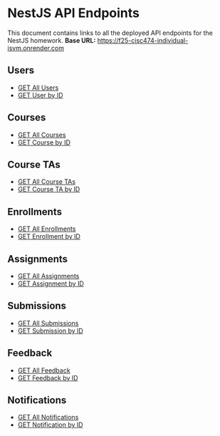 # NestJS API Endpoints
This document contains links to all the deployed API endpoints for the NestJS homework.
**Base URL:** https://f25-cisc474-individual-isvm.onrender.com
## Users
- [GET All Users](https://f25-cisc474-individual-isvm.onrender.com/users)
- [GET User by ID](https://f25-cisc474-individual-isvm.onrender.com/users/cmgbjykqk0000ygd871id0qfo)

## Courses
- [GET All Courses](https://f25-cisc474-individual-isvm.onrender.com/courses)
- [GET Course by ID](https://f25-cisc474-individual-isvm.onrender.com/courses/cmgbjylyo000kygd8s1e3137p)

## Course TAs
- [GET All Course TAs](https://f25-cisc474-individual-isvm.onrender.com/course-tas)
- [GET Course TA by ID](https://f25-cisc474-individual-isvm.onrender.com/course-tas/cmgbjym5p000qygd84d2iwwxx)

## Enrollments
- [GET All Enrollments](https://f25-cisc474-individual-isvm.onrender.com/enrollments)
- [GET Enrollment by ID](https://f25-cisc474-individual-isvm.onrender.com/enrollments/cmgbjymd6000wygd8t8hv3cyw)

## Assignments
- [GET All Assignments](https://f25-cisc474-individual-isvm.onrender.com/assignments)
- [GET Assignment by ID](https://f25-cisc474-individual-isvm.onrender.com/assignments/cmgbjynm2001wygd8xj7n7s7m)

## Submissions
- [GET All Submissions](https://f25-cisc474-individual-isvm.onrender.com/submissions)
- [GET Submission by ID](https://f25-cisc474-individual-isvm.onrender.com/submissions/cmgbjynyb0026ygd8qnbemj1m)

## Feedback
- [GET All Feedback](https://f25-cisc474-individual-isvm.onrender.com/feedback)
- [GET Feedback by ID](https://f25-cisc474-individual-isvm.onrender.com/feedback/cmgbjyoas002cygd831ind3ke)

## Notifications
- [GET All Notifications](https://f25-cisc474-individual-isvm.onrender.com/notifications)
- [GET Notification by ID](https://f25-cisc474-individual-isvm.onrender.com/notifications/cmgbjyofh002gygd8vdpd7g34)